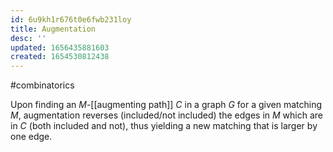 ```yaml
---
id: 6u9kh1r676t0e6fwb231loy
title: Augmentation
desc: ''
updated: 1656435881603
created: 1654530812438
---
```

#combinatorics

Upon finding an $M$-[[augmenting path]] $C$ in a graph $G$ for a given matching $M$, augmentation reverses (included/not included) the edges in $M$ which are in $C$ (both included and not), thus yielding a new matching that is larger by one edge.